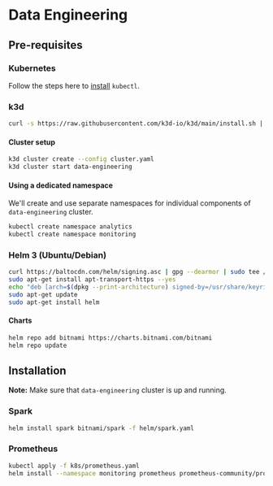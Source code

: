 # Data Engineering

## Pre-requisites

### Kubernetes

Follow the steps here to [install](https://kubernetes.io/docs/tasks/tools/install-kubectl-linux/#install-using-native-package-management) `kubectl`.

### k3d

```bash
curl -s https://raw.githubusercontent.com/k3d-io/k3d/main/install.sh | bash
```

#### Cluster setup

```bash
k3d cluster create --config cluster.yaml
k3d cluster start data-engineering
```

#### Using a dedicated namespace

We'll create and use separate namespaces for individual components of `data-engineering` cluster.

```bash
kubectl create namespace analytics
kubectl create namespace monitoring
```

### Helm 3 (Ubuntu/Debian)

```bash
curl https://baltocdn.com/helm/signing.asc | gpg --dearmor | sudo tee /usr/share/keyrings/helm.gpg > /dev/null
sudo apt-get install apt-transport-https --yes
echo "deb [arch=$(dpkg --print-architecture) signed-by=/usr/share/keyrings/helm.gpg] https://baltocdn.com/helm/stable/debian/ all main" | sudo tee /etc/apt/sources.list.d/helm-stable-debian.list
sudo apt-get update
sudo apt-get install helm
```

#### Charts

```bash
helm repo add bitnami https://charts.bitnami.com/bitnami
helm repo update
```

## Installation

**Note:** Make sure that `data-engineering` cluster is up and running.

### Spark

```bash
helm install spark bitnami/spark -f helm/spark.yaml
```

### Prometheus

```bash
kubectl apply -f k8s/prometheus.yaml
helm install --namespace monitoring prometheus prometheus-community/prometheus -f helm/prometheus.yaml
```
